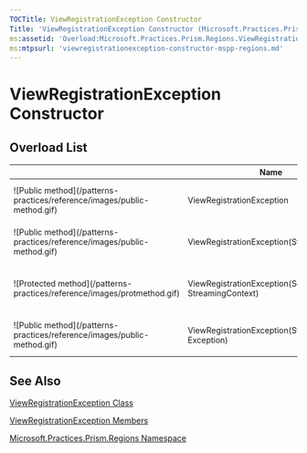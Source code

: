 ```yaml
---
TOCTitle: ViewRegistrationException Constructor
Title: 'ViewRegistrationException Constructor (Microsoft.Practices.Prism.Regions)'
ms:assetid: 'Overload:Microsoft.Practices.Prism.Regions.ViewRegistrationException.\#ctor'
ms:mtpsurl: 'viewregistrationexception-constructor-mspp-regions.md'
---
```


# ViewRegistrationException Constructor

## Overload List

<table>

<thead>
<tr class="header">
<th> </th>
<th>Name</th>
<th>Description</th>
</tr>
</thead>
<tbody>
<tr class="odd">
<td>![Public method](/patterns-practices/reference/images/public-method.gif)</td>
<td>ViewRegistrationException</td>
<td><div class="summary">
Initializes a new instance of the [ViewRegistrationException](/patterns-practices/reference/viewregistrationexception-class-mspp-regions) class.
</div></td>
</tr>
<tr class="even">
<td>![Public method](/patterns-practices/reference/images/public-method.gif)</td>
<td>ViewRegistrationException(String)</td>
<td><div class="summary">
Initializes a new instance of the [ViewRegistrationException](/patterns-practices/reference/viewregistrationexception-class-mspp-regions) class.
</div></td>
</tr>
<tr class="odd">
<td>![Protected method](/patterns-practices/reference/images/protmethod.gif)</td>
<td>ViewRegistrationException(SerializationInfo, StreamingContext)</td>
<td><div class="summary">
Initializes a new instance of the [ViewRegistrationException](/patterns-practices/reference/viewregistrationexception-class-mspp-regions) class with serialized data.
</div></td>
</tr>
<tr class="even">
<td>![Public method](/patterns-practices/reference/images/public-method.gif)</td>
<td>ViewRegistrationException(String, Exception)</td>
<td><div class="summary">
Initializes a new instance of the [ViewRegistrationException](/patterns-practices/reference/viewregistrationexception-class-mspp-regions) class.
</div></td>
</tr>
</tbody>
</table>

## See Also

[ViewRegistrationException Class](/patterns-practices/reference/viewregistrationexception-class-mspp-regions)

[ViewRegistrationException Members](/patterns-practices/reference/viewregistrationexception-members-mspp-regions)

[Microsoft.Practices.Prism.Regions Namespace](/patterns-practices/reference/mspp-regions-namespace)